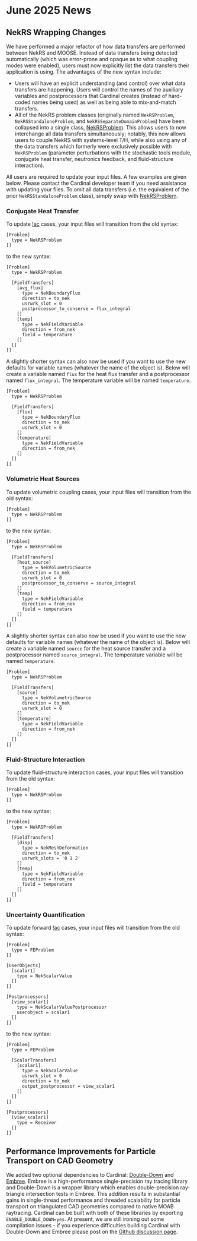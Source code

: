 # June 2025 News

## NekRS Wrapping Changes

We have performed a major refactor of how data transfers are performed between NekRS and MOOSE. Instead of data transfers being detected automatically (which was error-prone and opaque as to what coupling modes were enabled), users must now explicitly list the data transfers their application is using. The advantages of the new syntax include:

- Users will have an explicit understanding (and control) over what data transfers are happening. Users will control the names of the auxiliary variables and postprocessors that Cardinal creates (instead of hard-coded names being used) as well as being able to mix-and-match transfers.
- All of the NekRS problem classes (originally named `NekRSProblem`, `NekRSStandaloneProblem`, and `NekRSSeparateDomainProblem`) have been collapsed into a single class, [NekRSProblem](NekRSProblem.md). This allows users to now interchange all data transfers simultaneously; notably, this now allows users to couple NekRS with systems-level T/H, while also using any of the data transfers which formerly were exclusively possible with `NekRSProblem` (parameter perturbations with the stochastic tools module, conjugate heat transfer, neutronics feedback, and fluid-structure interaction).

All users are required to update your input files. A few examples are given below. Please contact the Cardinal developer team if you need assistance with updating your files.
To omit all data transfers (i.e. the equivalent of the prior `NekRSStandaloneProblem` class), simply swap with [NekRSProblem](NekRSProblem.md).

### Conjugate Heat Transfer

To update [!ac](CHT) cases, your input files will transition from the old syntax:

```
[Problem]
  type = NekRSProblem
[]
```

to the new syntax:

```
[Problem]
  type = NekRSProblem

  [FieldTransfers]
    [avg_flux]
      type = NekBoundaryFlux
      direction = to_nek
      usrwrk_slot = 0
      postprocessor_to_conserve = flux_integral
    []
    [temp]
      type = NekFieldVariable
      direction = from_nek
      field = temperature
    []
  []
[]
```

A slightly shorter syntax can also now be used if you want to use the new defaults for variable names (whatever the name of the object is). Below will create a variable named `flux` for the heat flux transfer and a postprocessor named `flux_integral`. The temperature variable will be named `temperature`.

```
[Problem]
  type = NekRSProblem

  [FieldTransfers]
    [flux]
      type = NekBoundaryFlux
      direction = to_nek
      usrwrk_slot = 0
    []
    [temperature]
      type = NekFieldVariable
      direction = from_nek
    []
  []
[]
```

### Volumetric Heat Sources

To update volumetric coupling cases, your input files will transition from the old syntax:

```
[Problem]
  type = NekRSProblem
[]
```

to the new syntax:

```
[Problem]
  type = NekRSProblem

  [FieldTransfers]
    [heat_source]
      type = NekVolumetricSource
      direction = to_nek
      usrwrk_slot = 0
      postprocessor_to_conserve = source_integral
    []
    [temp]
      type = NekFieldVariable
      direction = from_nek
      field = temperature
    []
  []
[]
```

A slightly shorter syntax can also now be used if you want to use the new defaults for variable names (whatever the name of the object is). Below will create a variable named `source` for the heat source transfer and a postprocessor named `source_integral`. The temperature variable will be named `temperature`.

```
[Problem]
  type = NekRSProblem

  [FieldTransfers]
    [source]
      type = NekVolumetricSource
      direction = to_nek
      usrwrk_slot = 0
    []
    [temperature]
      type = NekFieldVariable
      direction = from_nek
    []
  []
[]
```

### Fluid-Structure Interaction

To update fluid-structure interaction cases, your input files will transition from the old syntax:

```
[Problem]
  type = NekRSProblem
[]
```

to the new syntax:

```
[Problem]
  type = NekRSProblem

  [FieldTransfers]
    [disp]
      type = NekMeshDeformation
      direction = to_nek
      usrwrk_slots = '0 1 2'
    []
    [temp]
      type = NekFieldVariable
      direction = from_nek
      field = temperature
    []
  []
[]
```

### Uncertainty Quantification

To update forward [!ac](UQ) cases, your input files will transition from the old syntax:

```
[Problem]
  type = FEProblem
[]

[UserObjects]
  [scalar1]
    type = NekScalarValue
  []
[]

[Postprocessors]
  [view_scalar1]
    type = NekScalarValuePostprocessor
    userobject = scalar1
  []
[]
```

to the new syntax:


```
[Problem]
  type = FEProblem

  [ScalarTransfers]
    [scalar1]
      type = NekScalarValue
      usrwrk_slot = 0
      direction = to_nek
      output_postprocessor = view_scalar1
    []
  []
[]

[Postprocessors]
  [view_scalar1]
    type = Receiver
  []
[]
```

## Performance Improvements for Particle Transport on CAD Geometry

We added two optional dependencies to Cardinal: [Double-Down](https://github.com/pshriwise/double-down) and [Embree](https://github.com/RenderKit/embree).
Embree is a high-performance single-precision ray tracing library and Double-Down is a wrapper library which enables double-precision ray-triangle
intersection tests in Embree. This addition results in substantial gains in single-thread performance and threaded scalability for particle transport
on triangulated CAD geometries compared to native MOAB raytracing. Cardinal can be built with both of these libraries by exporting `ENABLE_DOUBLE_DOWN=yes`.
At present, we are still ironing out some compilation issues - if you experience difficulties building Cardinal with Double-Down and Embree please post on
the [Github discussion page](https://github.com/neams-th-coe/cardinal/discussions).
